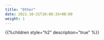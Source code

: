 ```yaml
---
title: "Other"
date: 2021-10-31T10:08:33+08:00
weight: 1
---
```

{{%children style="h2" description="true" %}}